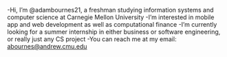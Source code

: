 -Hi, I’m @adambournes21, a freshman studying information systems and computer science at Carnegie Mellon University
-I’m interested in mobile app and web development as well as computational finance
-I’m currently looking for a summer internship in either business or software engineering, or really just any CS project
-You can reach me at my email: abournes@andrew.cmu.edu
